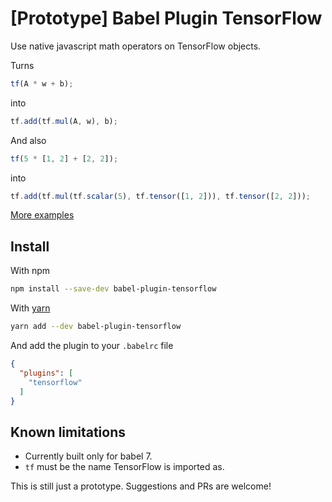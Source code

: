 # [Prototype] Babel Plugin TensorFlow

Use native javascript math operators on TensorFlow objects.

Turns

```javascript
tf(A * w + b);
```

into 

```javascript
tf.add(tf.mul(A, w), b);
```

And also

```javascript
tf(5 * [1, 2] + [2, 2]);
```

into

```javascript
tf.add(tf.mul(tf.scalar(5), tf.tensor([1, 2])), tf.tensor([2, 2]));
```

[More examples](./examples.md)

## Install

With npm

```bash
npm install --save-dev babel-plugin-tensorflow
```

With [yarn](https://yarnpkg.com)

```bash
yarn add --dev babel-plugin-tensorflow
```

And add the plugin to your `.babelrc` file

```json
{
  "plugins": [
    "tensorflow"
  ]
}
```


## Known limitations

* Currently built only for babel 7.
* `tf` must be the name TensorFlow is imported as.

This is still just a prototype. Suggestions and PRs are welcome!